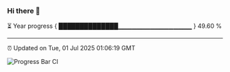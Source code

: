 ### Hi there 👋

⏳ Year progress { ██████████████▁▁▁▁▁▁▁▁▁▁▁▁▁▁▁▁ } 49.60 %

---

⏰ Updated on Tue, 01 Jul 2025 01:06:19 GMT

![Progress Bar CI](https://github.com/Shyam-Makwana/GitHub-Actions-Demo/workflows/Progress%20Bar%20CI/badge.svg)
